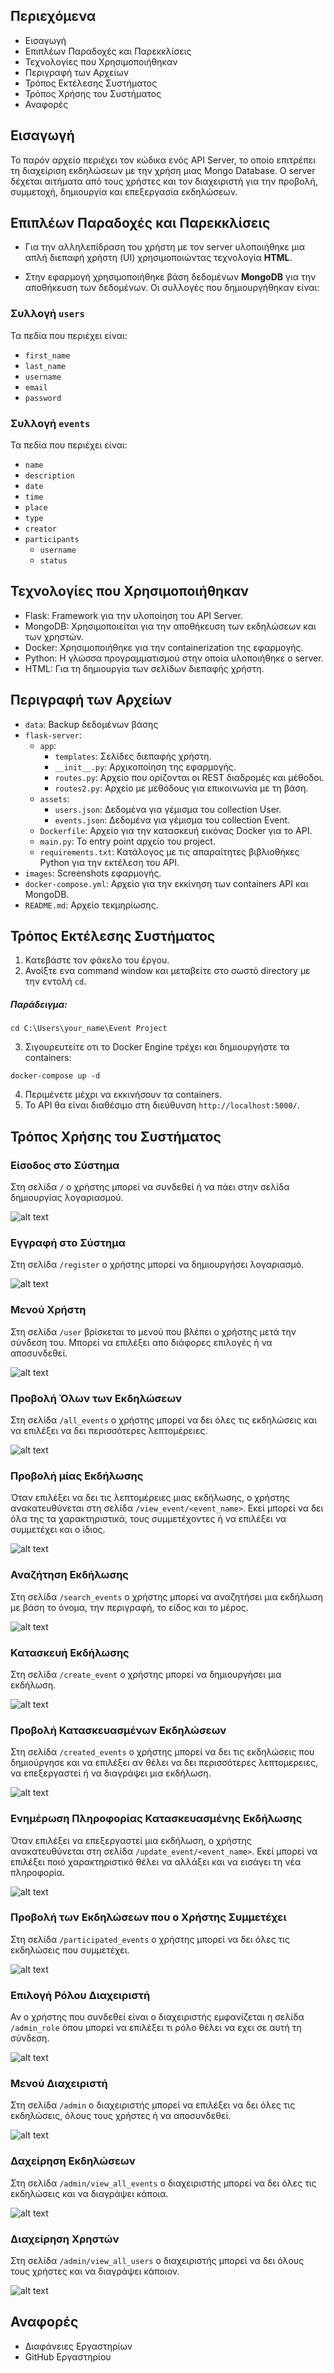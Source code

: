 ## Περιεχόμενα

* Εισαγωγή
* Επιπλέων Παραδοχές και Παρεκκλίσεις
* Τεχνολογίες που Χρησιμοποιήθηκαν
* Περιγραφή των Αρχείων
* Τρόπος Εκτέλεσης Συστήματος
* Τρόπος Χρήσης του Συστήματος
* Αναφορές

## Εισαγωγή

Το παρόν αρχείο περιέχει τον κώδικα ενός API Server, το οποίο επιτρέπει τη διαχείριση εκδηλώσεων με την χρήση μιας Mongo Database. Ο server δέχεται αιτήματα από τους χρήστες και τον διαχειριστή για την προβολή, συμμετοχή, δημιουργία και επεξεργασία εκδηλώσεων.

## Επιπλέων Παραδοχές και Παρεκκλίσεις

* Για την αλληλεπίδραση του χρήστη με τον server υλοποιήθηκε μια απλή διεπαφή χρήστη (UI) χρησιμοποιώντας τεχνολογία **HTML**.

* Στην εφαρμογή χρησιμοποιήθηκε βάση δεδομένων **MongoDB** για την αποθήκευση των δεδομένων. Οι συλλογές που δημιουργήθηκαν είναι:

### Συλλογή `users`
Τα πεδία που περιέχει είναι:
- `first_name`
- `last_name`
- `username`
- `email`
- `password`

### Συλλογή `events`
Τα πεδία που περιέχει είναι:
- `name`
- `description`
- `date`
- `time`
- `place`
- `type`
- `creator`
- `participants`
  - `username`
  - `status`

## Τεχνολογίες που Χρησιμοποιήθηκαν

* Flask: Framework για την υλοποίηση του API Server.
* MongoDB: Χρησιμοποιείται για την αποθήκευση των εκδηλώσεων και των χρηστών.
* Docker: Χρησιμοποιήθηκε για την containerization της εφαρμογής.
* Python: Η γλώσσα προγραμματισμού στην οποία υλοποιήθηκε ο server.
* HTML: Για τη δημιουργία των σελίδων διεπαφής χρήστη.

## Περιγραφή των Αρχείων

* `data`: Backup δεδομένων βάσης
* `flask-server`:
    * `app`:
        * `templates`: Σελίδες διεπαφής χρήστη.
        * `__init__.py`: Αρχικοποίηση της εφαρμογής.
        * `routes.py`: Αρχείο που ορίζονται οι REST διαδρομές και μέθοδοι.
        * `routes2.py`: Αρχείο με μεθόδους για επικοινωνία με τη βάση.
    * `assets`:
        * `users.json`: Δεδομένα για γέμισμα του collection User.
        * `events.json`: Δεδομένα για γέμισμα του collection Event.
    * `Dockerfile`: Αρχείο για την κατασκευή εικόνας Docker για το API.
    * `main.py`: Το entry point αρχείο του project.
    * `requirements.txt`: Κατάλογος με τις απαραίτητες βιβλιοθήκες Python για την εκτέλεση του API.
* `images`: Screenshots εφαρμογής.
* `docker-compose.yml`: Αρχείο για την εκκίνηση των containers API και MongoDB.
* `README.md`: Αρχείο τεκμηρίωσης.

## Τρόπος Εκτέλεσης Συστήματος

1. Κατεβάστε τον φάκελο του έργου.
2. Ανοίξτε ενα command window και μεταβείτε στο σωστό directory με την εντολή `cd`.
##### Παράδειγμα:
```
cd C:\Users\your_name\Event Project
```
3. Σιγουρευτείτε οτι το Docker Engine τρέχει και δημιουργήστε τα containers:

```
docker-compose up -d
```
4. Περιμένετε μέχρι να εκκινήσουν τα containers.
5. Το API θα είναι διαθέσιμο στη διεύθυνση `http://localhost:5000/`.

## Τρόπος Χρήσης του Συστήματος

### Είσοδος στο Σύστημα
Στη σελίδα `/` ο χρήστης μπορεί να συνδεθεί ή να πάει στην σελίδα δημιουργίας λογαριασμού.

![alt text](./images/login.png)

### Εγγραφή στο Σύστημα
Στη σελίδα `/register` ο χρήστης μπορεί να δημιουργήσει λογαριασμό.

![alt text](./images/register.png)

### Μενού Χρήστη
Στη σελίδα `/user` βρίσκεται το μενού που βλέπει ο χρήστης μετά την σύνδεση του. Μπορεί να επιλέξει απο διάφορες επιλογές ή να αποσυνδεθεί.

![alt text](./images/user_menu.png)

### Προβολή Όλων των Εκδηλώσεων
Στη σελίδα `/all_events` ο χρήστης μπορεί να δει όλες τις εκδηλώσεις και να επιλέξει να δει περισσότερες λεπτομέρειες.

![alt text](./images/all_events.png)

### Προβολή μίας Εκδήλωσης
Όταν επιλέξει να δει τις λεπτομέρειες μιας εκδήλωσης, ο χρήστης ανακατευθύνεται στη σελίδα `/view_event/<event_name>`. Εκεί μπορεί να δει όλα της τα χαρακτηριστικά, τους συμμετέχοντες ή να επιλέξει να συμμετέχει και ο ίδιος.

![alt text](./images/event_details.png)

### Αναζήτηση Εκδήλωσης
Στη σελίδα `/search_events` ο χρήστης μπορεί να αναζητήσει μια εκδήλωση με βάση το όνομα, την περιγραφή, το είδος και το μέρος.

![alt text](./images/search_events.png)

### Κατασκευή Εκδήλωσης
Στη σελίδα `/create_event` ο χρήστης μπορεί να δημιουργήσει μια εκδήλωση.

![alt text](./images/create_event.png)

### Προβολή Κατασκευασμένων Εκδηλώσεων
Στη σελίδα `/created_events` ο χρήστης μπορεί να δει τις εκδηλώσεις που δημιούργησε και να επιλέξει αν θέλει να δει περισσότερες λεπτομερειες, να επεξεργαστεί ή να διαγράψει μια εκδήλωση.

![alt text](./images/created_events.png)

### Ενημέρωση Πληροφορίας Κατασκευασμένης Εκδήλωσης
Όταν επιλέξει να επεξεργαστεί μια εκδήλωση, ο χρήστης ανακατευθύνεται στη σελίδα `/update_event/<event_name>`. Εκεί μπορεί να επιλέξει ποιό χαρακτηριστικό θέλει να αλλάξει και να εισάγει τη νέα πληροφορία.

![alt text](./images/update_event.png)

### Προβολή των Εκδηλώσεων που ο Χρήστης Συμμετέχει
Στη σελίδα `/participated_events` ο χρήστης μπορεί να δει όλες τις εκδηλώσεις που συμμετέχει.

![alt text](./images/participated_events.png)

### Επιλογή Ρόλου Διαχειριστή
Αν ο χρήστης που συνδεθεί είναι ο διαχειριστής εμφανίζεται η σελίδα `/admin_role` όπου μπορεί να επιλέξει τι ρόλο θέλει να εχει σε αυτή τη σύνδεση.

![alt text](./images/admin_role.png)

### Μενού Διαχειριστή
Στη σελίδα `/admin` ο διαχειριστής μπορεί να επιλέξει να δει όλες τις εκδηλώσεις, όλους τους χρήστες ή να αποσυνδεθεί.

![alt text](./images/admin_menu.png)

### Δαχείρηση Εκδηλώσεων
Στη σελίδα `/admin/view_all_events` ο διαχειριστής μπορεί να δει όλες τις εκδηλώσεις και να διαγράψει κάποια.

![alt text](./images/admin_all_events.png)

### Διαχείρηση Χρηστών
Στη σελίδα `/admin/view_all_users` ο διαχειριστής μπορεί να δει όλους τους χρήστες και να διαγράψει κάποιον.

![alt text](./images/admin_all_users.png)

## Αναφορές

* Διαφάνειες Εργαστηρίων
* GitHub Εργαστηρίου